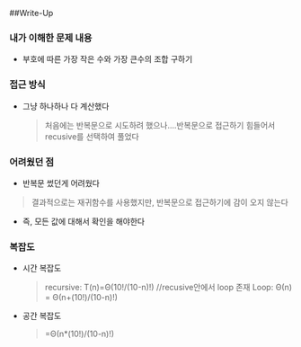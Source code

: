 ##Write-Up

### 내가 이해한 문제 내용

*  부호에 따른 가장 작은 수와 가장 큰수의 조합 구하기

### 접근 방식

* 그냥 하나하나 다 계산했다
  >처음에는 반복문으로 시도하려 했으나....반복문으로 접근하기 힘들어서 recusive를 선택하여 풀었다

### 어려웠던 점

* 반복문 썼던게 어려웠다
>결과적으로는 재귀함수를 사용했지만, 반복문으로 접근하기에 감이 오지 않는다

* 즉, 모든 값에 대해서 확인을 해야한다

### 복잡도

* 시간 복잡도
  >recursive: T(n)=Θ(10!/(10-n)!) //recusive안에서 loop 존재
  >Loop: Θ(n)
  > =  Θ(n+(10!)/(10-n)!)

* 공간 복잡도
  > =Θ(n*(10!)/(10-n)!)

